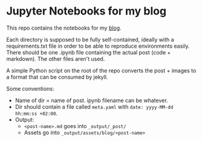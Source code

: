 # Jupyter Notebooks for my blog

This repo contains the notebooks for my [blog](https://jvlanalytics.nl/blog). 

Each directory is supposed to be fully self-contained, ideally with a requirements.txt file in order to be able to reproduce environments easily. There should be one .ipynb file containing the actual post (code + markdown). The other files aren't used.

A simple Python script on the root of the repo converts the post + images to a format that can be consumed by jekyll.

Some conventions:
- Name of dir = name of post. ipynb filename can be whatever.
- Dir should contain a file called `meta.yaml` with `date: yyyy-MM-dd hh:mm:ss +02:00`.
- Output:
    - `<post-name>.md` goes into `_output/_post/`
    - Assets go into `_output/assets/blog/<post-name>`
